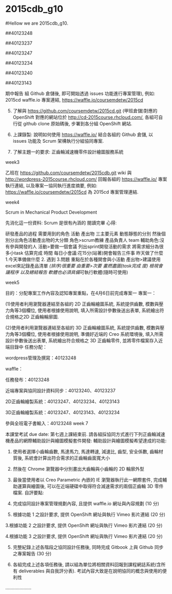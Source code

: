# 2015cdb_g10
#Hellow we are 2015cdb_g10.


##40123248

##40123237

##40123247

##40123234

##40123240

##40123143



期中報告
組 Github 倉儲後, 即可開始透過 issues 功能進行專案管理), 例如: 2015cd waffle.io 專案連結, https://waffle.io/coursemdetw/2015cd

5.	了解與 https://github.com/coursemdetw/2015cd.git (甲班倉儲)對應的 OpenShift 對應的網站位於 http://cd-2015course.rhcloud.com/, 各組可自行從 github clone 原始碼後, 步署到各分組 OpenShift 網站.

6.	上課錄製: 說明如何使用 https://waffle.io/ 結合各組的 Github 倉儲, 以 issues 功能及 Scrum 架構執行分組協同專案.

7.	了解主題一的要求: 正齒輪減速機零件設計繪圖服務系統


week3

乙班在 https://github.com/coursemdetw/2015cdb.git wiki 與 http://wordpress-2015course.rhcloud.com/ 回報各組的 
https://waffle.io/ 專案執行連結, 以及專案一協同執行進度摘要, 例如: https://waffle.io/coursemdetw/2015cd 為 2015cd 專案管理連結.

week4

Scrum in Mechanical Product Development

先消化這一份資料: Scrum 是很有內涵的
閱讀完畢
心得:
 
研發產品的過程 需要用到的角色 活動 產出物 三主要元素
動態靜態的分別
然後個別分出角色活動產出物的大分類
角色>scrum教練 產品負責人 team     輔助角色:沒有參與開發的人
活動>要做一個會議 列出sprint開發活動的需求 將需求細分為很多小task 估算完成                     時間
每日小會議:花15分(站著)開會報告三件事 昨天做了什麼 1.今天準備做什麼 2.                                         遇到  3.問題  重點在於各種開會與小活動
產出物>建議使用excel來記錄產品清單   *(排序)很重要 由重要>次要 畫燃盡圖(task完成               度) 檢視會議程序 以及總結報告 軟體也必須具備*可執行軟體(隨時可使用)

week5

目的：分配專案工作內容及認知專案重點，在4月6日前完成專案一
專案一：

(1)使用者利用瀏覽器連結至各組的 2D 正齒輪繪圖系統, 系統提供齒數, 模數與壓力角等3個欄位, 使用者根據使用說明, 填入所需設計參數後送出表單, 系統繪出符合規格之2D 正齒輪輪廓圖.

(2)使用者利用瀏覽器連結至各組的 3D 正齒輪繪圖系統, 系統提供齒數, 模數與壓力角等3個欄位, 使用者根據使用說明, 準備好近端的 Creo 系統環境後, 填入所需設計參數後送出表單, 系統繪出符合規格之 3D 正齒輪零件, 並將零件檔案存入近端目錄中
任務分配：

wordpress管理及撰寫：40123248

waffle：

任務發布：40123248

近端專案與協同設計資料同步：40123240、40123237

2D正齒輪繪製系統：40123247、40123234、40123143

3D正齒輪繪製系統：40123247、40123143、40123234

參與全班電子書輸入：40123248
week 7

本課堂考試 due date: 第七週上課結束前.
請各組採協同方式進行下列正齒輪減速機產品的網際輔助設計與繪圖模擬套件開發:
輔助設計與繪圖模擬希望達成的功能:

1. 使用者選擇小齒輪齒數, 馬達馬力, 馬達轉速, 減速比, 齒型, 安全係數, 齒輪材質後, 系統會計算出符合需求的正齒輪齒面寬大小

2. 然後在 Chrome 瀏覽器中分別畫出大齒輪與小齒輪的 2D 輪廓外型

3. 最後當使用者以 Creo Parametric 內嵌的 IE 瀏覽器執行此一網際套件, 完成輔助運算與繪圖後, 可以在近端硬碟中取得符合減速需求的兩個正齒輪 3D 零件檔案.
自評要點:

1. 完成協同設計專案管理規劃內容, 且提供 waffle.io 網址與內容規劃 (10 分)

2. 根據功能 1 之設計要求,  提供 OpenShift 網址與執行 Vimeo 影片連結 (20 分)

3.根據功能 2 之設計要求,  提供 OpenShift 網址與執行 Vimeo 影片連結 (20 分)

4.根據功能 3 之設計要求,  提供 OpenShift 網址與執行 Vimeo 影片連結 (20 分)

5. 完整紀錄上述各階段之協同設計任務後, 同時完成 Gitbook 上與 Github 同步之專案報告 (30 分)

6. 各組完成上述各項任務後, 請以組為單位將相關資料回報到課程網誌系統(含所有 deliverables 與自我評分表).
考試內容大致是在說明協同的概念與使用的便利性



....................
